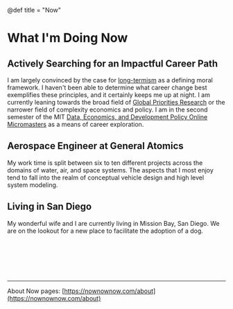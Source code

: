 @def title = "Now"

# What I'm Doing Now

## Actively Searching for an Impactful Career Path
I am largely convinced by the case for [long-termism](https://80000hours.org/articles/future-generations/) as a defining moral framework. I haven't been able to determine what career change best exemplifies these principles, and it certainly keeps me up at night. I am currently leaning towards the broad field of [Global Priorities Research](https://80000hours.org/problem-profiles/global-priorities-research/) or the narrower field of complexity economics and policy. I am in the second semester of the MIT [Data, Economics, and Development Policy Online Micromasters](https://micromasters.mit.edu/dedp/) as a means of career exploration.

## Aerospace Engineer at General Atomics
My work time is split between six to ten different projects across the domains of water, air, and space systems. The aspects that I most enjoy tend to fall into the realm of conceptual vehicle design and high level system modeling.

## Living in San Diego
My wonderful wife and I are currently living in Mission Bay, San Diego. We are on the lookout for a new place to facilitate the adoption of a dog.


&nbsp;  

&nbsp;   

&nbsp;  



---
About Now pages: [https://nownownow.com/about](https://nownownow.com/about)